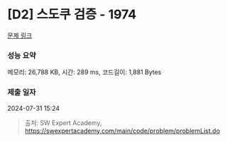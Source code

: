 # [D2] 스도쿠 검증 - 1974 

[문제 링크](https://swexpertacademy.com/main/code/problem/problemDetail.do?contestProbId=AV5Psz16AYEDFAUq) 

### 성능 요약

메모리: 26,788 KB, 시간: 289 ms, 코드길이: 1,881 Bytes

### 제출 일자

2024-07-31 15:24



> 출처: SW Expert Academy, https://swexpertacademy.com/main/code/problem/problemList.do